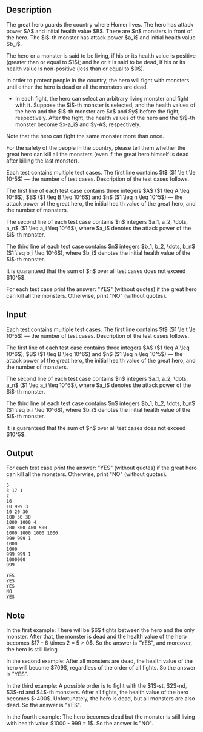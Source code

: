 ## Description

<div><p>The great hero guards the country where Homer lives. The hero has attack power $A$ and initial health value $B$. There are $n$ monsters in front of the hero. The $i$-th monster has attack power $a_i$ and initial health value $b_i$. </p><p>The hero or a monster is said to be living, if his or its health value is positive (greater than or equal to $1$); and he or it is said to be dead, if his or its health value is non-positive (less than or equal to $0$).</p><p>In order to protect people in the country, the hero will fight with monsters until either the hero is dead or all the monsters are dead.</p><ul> <li> In each fight, the hero can select an arbitrary living monster and fight with it. Suppose the $i$-th monster is selected, and the health values of the hero and the $i$-th monster are $x$ and $y$ before the fight, respectively. After the fight, the health values of the hero and the $i$-th monster become $x-a_i$ and $y-A$, respectively. </li></ul><p><span class="tex-font-style-bf">Note that the hero can fight the same monster more than once.</span></p><p>For the safety of the people in the country, please tell them whether the great hero can kill all the monsters (even if the great hero himself is dead after killing the last monster).</p></div><div class="input-specification"><p>Each test contains multiple test cases. The first line contains $t$ ($1 \le t \le 10^5$)&nbsp;— the number of test cases. Description of the test cases follows.</p><p>The first line of each test case contains three integers $A$ ($1 \leq A \leq 10^6$), $B$ ($1 \leq B \leq 10^6$) and $n$ ($1 \leq n \leq 10^5$) — the attack power of the great hero, the initial health value of the great hero, and the number of monsters.</p><p>The second line of each test case contains $n$ integers $a_1, a_2, \dots, a_n$ ($1 \leq a_i \leq 10^6$), where $a_i$ denotes the attack power of the $i$-th monster.</p><p>The third line of each test case contains $n$ integers $b_1, b_2, \dots, b_n$ ($1 \leq b_i \leq 10^6$), where $b_i$ denotes the initial health value of the $i$-th monster.</p><p>It is guaranteed that the sum of $n$ over all test cases does not exceed $10^5$.</p></div><div class="output-specification"><p>For each test case print the answer: "<span class="tex-font-style-tt">YES</span>" (without quotes) if the great hero can kill all the monsters. Otherwise, print "<span class="tex-font-style-tt">NO</span>" (without quotes).</p></div>

## Input

<p>Each test contains multiple test cases. The first line contains $t$ ($1 \le t \le 10^5$)&nbsp;— the number of test cases. Description of the test cases follows.</p><p>The first line of each test case contains three integers $A$ ($1 \leq A \leq 10^6$), $B$ ($1 \leq B \leq 10^6$) and $n$ ($1 \leq n \leq 10^5$) — the attack power of the great hero, the initial health value of the great hero, and the number of monsters.</p><p>The second line of each test case contains $n$ integers $a_1, a_2, \dots, a_n$ ($1 \leq a_i \leq 10^6$), where $a_i$ denotes the attack power of the $i$-th monster.</p><p>The third line of each test case contains $n$ integers $b_1, b_2, \dots, b_n$ ($1 \leq b_i \leq 10^6$), where $b_i$ denotes the initial health value of the $i$-th monster.</p><p>It is guaranteed that the sum of $n$ over all test cases does not exceed $10^5$.</p>

## Output

<p>For each test case print the answer: "<span class="tex-font-style-tt">YES</span>" (without quotes) if the great hero can kill all the monsters. Otherwise, print "<span class="tex-font-style-tt">NO</span>" (without quotes).</p>





```input1
5
3 17 1
2
16
10 999 3
10 20 30
100 50 30
1000 1000 4
200 300 400 500
1000 1000 1000 1000
999 999 1
1000
1000
999 999 1
1000000
999
```




```output1
YES
YES
YES
NO
YES
```



## Note

<p>In the first example: There will be $6$ fights between the hero and the only monster. After that, the monster is dead and the health value of the hero becomes $17 - 6 \times 2 = 5 &gt; 0$. So the answer is "<span class="tex-font-style-tt">YES</span>", and moreover, the hero is still living.</p><p>In the second example: After all monsters are dead, the health value of the hero will become $709$, regardless of the order of all fights. So the answer is "<span class="tex-font-style-tt">YES</span>".</p><p>In the third example: A possible order is to fight with the $1$-st, $2$-nd, $3$-rd and $4$-th monsters. After all fights, the health value of the hero becomes $-400$. Unfortunately, the hero is dead, but all monsters are also dead. So the answer is "<span class="tex-font-style-tt">YES</span>".</p><p>In the fourth example: The hero becomes dead but the monster is still living with health value $1000 - 999 = 1$. So the answer is "<span class="tex-font-style-tt">NO</span>".</p>
